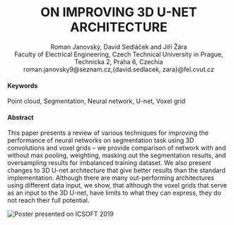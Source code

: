 <h1 align="center">ON IMPROVING 3D U-NET ARCHITECTURE</h1>
<p align="center">
Roman Janovský, David Sedláček and Jiří Žára 
<br/>
Faculty of Electrical Engineering, Czech Technical University in Prague, Technicka 2, Praha 6, Czechia
<br/>
roman.janovsky9@seznam.cz,{david.sedlacek, zara}@fel.cvut.cz
</p>

#### Keywords
Point cloud, Segmentation, Neural network, U-net, Voxel grid

#### Abstract
This paper presents a review of various techniques for improving the performance of neural networks on segmentation task using 3D convolutions and voxel grids – we provide comparison of network with and without max pooling, weighting, masking out the segmentation results, and oversampling results for imbalanced training dataset. We also present changes to 3D U-net architecture that give better results than the standard implementation. Although there are many out-performing architectures using different data input, we show, that although the voxel grids that serve as an input to the 3D U-net, have limits to what they can express, they do not reach their full potential.

![Poster presented on ICSOFT 2019](https://github.com/janovrom/3d-object-recognition/tree/master/Media/network_architecture.jpg)
